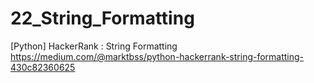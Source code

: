 # 22_String_Formatting
[Python] HackerRank : String Formatting
https://medium.com/@marktbss/python-hackerrank-string-formatting-430c82360625

